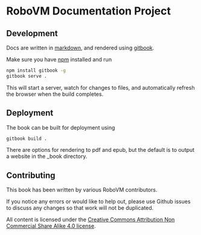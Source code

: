 # RoboVM Documentation Project

## Development

Docs are written in [markdown](http://daringfireball.net/projects/markdown/syntax), and rendered using [gitbook](https://github.com/GitbookIO/gitbook).

Make sure you have [npm](https://www.npmjs.com/) installed and run

```bash
npm install gitbook -g
gitbook serve .
```

This will start a server, watch for changes to files, and automatically refresh the browser when the build completes.

## Deployment

The book can be built for deployment using

```bash
gitbook build .
```

There are options for rendering to pdf and epub, but the default is to output a website in the _book directory.

## Contributing

This book has been written by various RoboVM contributors.

If you notice any errors or would like to help out, please use Github issues to discuss any changes so that work will not be duplicated.

All content is licensed under the [Creative Commons Attribution Non Commercial Share Alike 4.0 license](http://creativecommons.org/licenses/by-nc-sa/4.0/).

